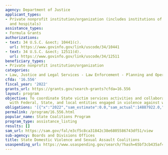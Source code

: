```yaml
---
agency: Department of Justice
applicant_types:
- Private nonprofit institution/organization (includes institutions of higher education
  and hospitals)
assistance_types:
- Formula Grants
authorizations:
- text: 34 U.S.C. &sect; 10441(c).
  url: https://www.govinfo.gov/link/uscode/34/10441
- text: 34 U.S.C. &sect; 12511(d).
  url: https://www.govinfo.gov/link/uscode/34/12511
beneficiary_types:
- Private nonprofit institution/organization
categories:
- Law, Justice and Legal Services - Law Enforcement - Planning and Operations
cfda: '16.556'
fiscal_year: '2022'
grants_url: https://grants.gov/search-grants?cfda=16.556
layout: program
objective: To coordinate State victim services activities and collaborate and coordinate
  with Federal, State, and local entities engaged in violence against women activities.
obligations: '[{"x":"2022","sam_estimate":0.0,"sam_actual":14887922.0,"usa_spending_actual":14887922.0},{"x":"2023","sam_estimate":18052754.0,"sam_actual":0.0,"usa_spending_actual":15420869.5},{"x":"2024","sam_estimate":18052754.0,"sam_actual":0.0,"usa_spending_actual":-146284.39}]'
permalink: /program/16.556.html
popular_name: State Coalitions Program
program_type: assistance_listing
results: []
sam_url: https://sam.gov/fal/e3cf5c8ca31842c38e6805586743df51/view
sub-agency: Boards and Divisions Offices
title: State Domestic Violence and Sexual Assault Coalitions
usaspending_url: https://www.usaspending.gov/search/?hash=65bf3cb435af45fb473fe337ef4f9823
---
```

